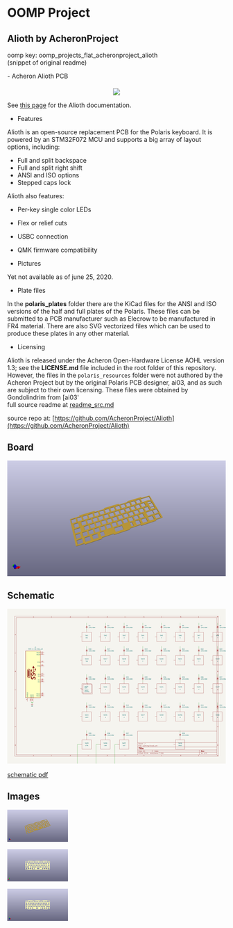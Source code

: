 # OOMP Project  
## Alioth  by AcheronProject  
  
oomp key: oomp_projects_flat_acheronproject_alioth  
(snippet of original readme)  
  
﻿- Acheron Alioth PCB  
  
<p align="center">  
  <img align="middle" src="https://raw.githubusercontent.com/Gondolindrim/acheronLibrary/master/graphics/acheronLong.png"  width="400">   
</p>  
  
See [this page](https://gondolindrim.github.io/AcheronDocs/alioth/intro.html) for the Alioth documentation.  
  
- Features  
  
Alioth is an open-source replacement PCB for the Polaris keyboard. It is powered by an STM32F072 MCU and supports a big array of layout options, including:  
  
- Full and split backspace  
- Full and split right shift  
- ANSI and ISO options  
- Stepped caps lock  
  
Alioth also features:  
  
- Per-key single color LEDs  
- Flex or relief cuts  
- USBC connection  
- QMK firmware compatibility  
  
- Pictures  
  
Yet not available as of june 25, 2020.  
  
- Plate files  
  
In the __polaris_plates__ folder there are the KiCad files for the ANSI and ISO versions of the half and full plates of the Polaris. These files can be submitted to a PCB manufacturer such as Elecrow to be manufactured in FR4 material. There are also SVG vectorized files which can be used to produce these plates in any other material.  
  
- Licensing  
  
Alioth is released under the Acheron Open-Hardware License AOHL version 1.3; see the __LICENSE.md__ file included in the root folder of this repository. However, the files in the ``polaris_resources`` folder were not authored by the Acheron Project but by the original Polaris PCB designer, ai03, and as such are subject to their own licensing. These files were obtained by Gondolindrim from [ai03'  
  full source readme at [readme_src.md](readme_src.md)  
  
source repo at: [https://github.com/AcheronProject/Alioth](https://github.com/AcheronProject/Alioth)  
## Board  
  
[![working_3d.png](working_3d_600.png)](working_3d.png)  
## Schematic  
  
[![working_schematic.png](working_schematic_600.png)](working_schematic.png)  
  
[schematic pdf](working_schematic.pdf)  
## Images  
  
[![working_3d.png](working_3d_140.png)](working_3d.png)  
  
[![working_3d_back.png](working_3d_back_140.png)](working_3d_back.png)  
  
[![working_3d_front.png](working_3d_front_140.png)](working_3d_front.png)  

